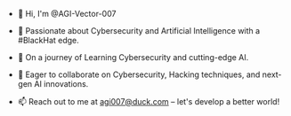 - 👋 Hi, I'm @AGI-Vector-007

- 👀 Passionate about Cybersecurity and Artificial Intelligence with a #BlackHat edge.

- 🌱 On a journey of Learning Cybersecurity and cutting-edge AI.

- 💞️ Eager to collaborate on Cybersecurity, Hacking techniques, and next-gen AI innovations.

- 📫 Reach out to me at agi007@duck.com – let's develop a better world!
<!---
AGI-Vector-007/AGI-Vector-007 is a ✨ special ✨ repository because its `README.md` (this file) appears on your GitHub profile.
You can click the Preview link to take a look at your changes.
--->

